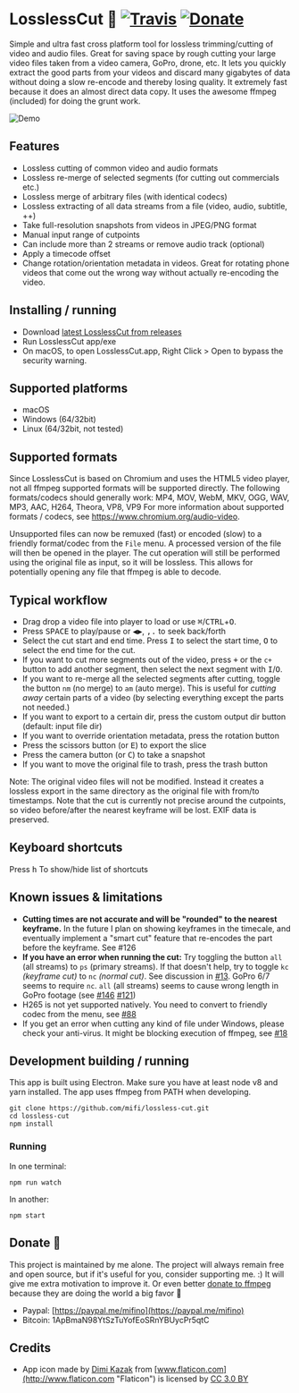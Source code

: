 # LosslessCut 🎥 [![Travis](https://img.shields.io/travis/mifi/lossless-cut.svg)](https://travis-ci.org/mifi/lossless-cut) [![Donate](https://img.shields.io/badge/Donate-PayPal-green.svg)](https://paypal.me/mifino)

Simple and ultra fast cross platform tool for lossless trimming/cutting of video and audio files. Great for saving space by rough cutting your large video files taken from a video camera, GoPro, drone, etc. It lets you quickly extract the good parts from your videos and discard many gigabytes of data without doing a slow re-encode and thereby losing quality. It extremely fast because it does an almost direct data copy. It uses the awesome ffmpeg (included) for doing the grunt work.

![Demo](https://github.com/mifi/gifs/raw/master/2019-01-28-lossless-cut.gif)

## Features
- Lossless cutting of common video and audio formats
- Lossless re-merge of selected segments (for cutting out commercials etc.)
- Lossless merge of arbitrary files (with identical codecs)
- Lossless extracting of all data streams from a file (video, audio, subtitle, ++)
- Take full-resolution snapshots from videos in JPEG/PNG format
- Manual input range of cutpoints
- Can include more than 2 streams or remove audio track (optional)
- Apply a timecode offset
- Change rotation/orientation metadata in videos. Great for rotating phone videos that come out the wrong way without actually re-encoding the video.

## Installing / running

- Download [latest LosslessCut from releases](https://github.com/mifi/lossless-cut/releases)
- Run LosslessCut app/exe
- On macOS, to open LosslessCut.app, Right Click > Open to bypass the security warning.

## Supported platforms
- macOS
- Windows (64/32bit)
- Linux (64/32bit, not tested)

## Supported formats

Since LosslessCut is based on Chromium and uses the HTML5 video player, not all ffmpeg supported formats will be supported directly.
The following formats/codecs should generally work: MP4, MOV, WebM, MKV, OGG, WAV, MP3, AAC, H264, Theora, VP8, VP9
For more information about supported formats / codecs, see https://www.chromium.org/audio-video.

Unsupported files can now be remuxed (fast) or encoded (slow) to a friendly format/codec from the `File` menu. A processed version of the file will then be opened in the player. The cut operation will still be performed using the original file as input, so it will be lossless. This allows for potentially opening any file that ffmpeg is able to decode.


## Typical workflow
- Drag drop a video file into player to load or use <kbd>⌘</kbd>/<kbd>CTRL</kbd>+<kbd>O</kbd>.
- Press <kbd>SPACE</kbd> to play/pause or <kbd>◀</kbd><kbd>▶</kbd>, <kbd>,</kbd><kbd>.</kbd> to seek back/forth
- Select the cut start and end time. Press <kbd>I</kbd> to select the start time, <kbd>O</kbd> to select the end time for the cut.
- If you want to cut more segments out of the video, press <kbd>+</kbd> or the `c+` button to add another segment, then select the next segment with <kbd>I</kbd>/<kbd>O</kbd>.
- If you want to re-merge all the selected segments after cutting, toggle the button `nm` (no merge) to `am` (auto merge). This is useful for *cutting away* certain parts of a video (by selecting everything except the parts not needed.)
- If you want to export to a certain dir, press the custom output dir button (default: input file dir)
- If you want to override orientation metadata, press the rotation button
- Press the scissors button (or <kbd>E</kbd>) to export the slice
- Press the camera button (or <kbd>C</kbd>) to take a snapshot
- If you want to move the original file to trash, press the trash button

Note: The original video files will not be modified. Instead it creates a lossless export in the same directory as the original file with from/to timestamps. Note that the cut is currently not precise around the cutpoints, so video before/after the nearest keyframe will be lost. EXIF data is preserved.

## Keyboard shortcuts
Press <kbd>h</kbd> To show/hide list of shortcuts

## Known issues & limitations
- **Cutting times are not accurate and will be "rounded" to the nearest keyframe.** In the future I plan on showing keyframes in the timecale, and eventually implement a "smart cut" feature that re-encodes the part before the keyframe. See #126
- **If you have an error when running the cut:** Try toggling the button `all` (all streams) to `ps` (primary streams). If that doesn't help, try to toggle `kc` *(keyframe cut)* to `nc` *(normal cut)*. See discussion in [#13](https://github.com/mifi/lossless-cut/pull/13). GoPro 6/7 seems to require `nc`. `all` (all streams) seems to cause wrong length in GoPro footage (see [#146](https://github.com/mifi/lossless-cut/issues/146) [#121](https://github.com/mifi/lossless-cut/issues/121))
- H265 is not yet supported natively. You need to convert to friendly codec from the menu, see [#88](https://github.com/mifi/lossless-cut/issues/88)
- If you get an error when cutting any kind of file under Windows, please check your anti-virus. It might be blocking execution of ffmpeg, see [#18](https://github.com/mifi/lossless-cut/issues/18)

## Development building / running

This app is built using Electron. Make sure you have at least node v8 and yarn installed. The app uses ffmpeg from PATH when developing.
```
git clone https://github.com/mifi/lossless-cut.git
cd lossless-cut
npm install
```

### Running
In one terminal:
```
npm run watch
```
In another:
```
npm start
```

## Donate 🙈

This project is maintained by me alone. The project will always remain free and open source, but if it's useful for you, consider supporting me. :) It will give me extra motivation to improve it. Or even better [donate to ffmpeg](https://www.ffmpeg.org/donations.html) because they are doing the world a big favor 🙏

- Paypal: [https://paypal.me/mifino](https://paypal.me/mifino)
- Bitcoin: 1ApBmaN98YtSzTuYofEoSRnYBUycPr5qtC

## Credits
- App icon made by [Dimi Kazak](http://www.flaticon.com/authors/dimi-kazak "Dimi Kazak") from [www.flaticon.com](http://www.flaticon.com "Flaticon") is licensed by [CC 3.0 BY](http://creativecommons.org/licenses/by/3.0/ "Creative Commons BY 3.0")
